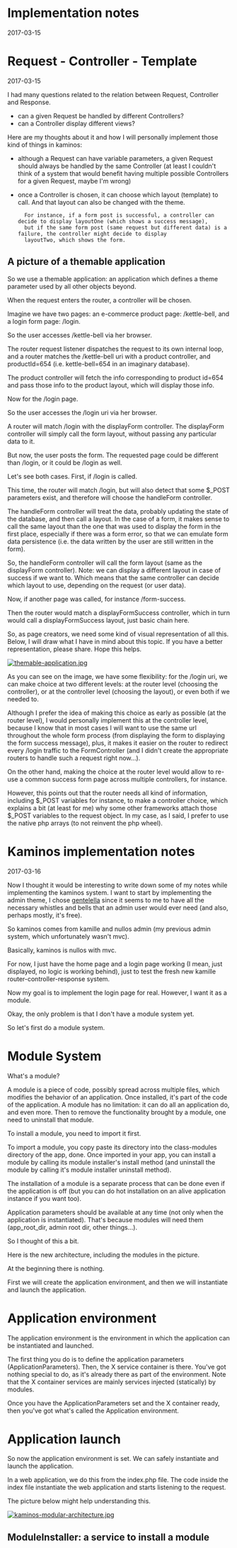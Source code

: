 Implementation notes
========================
2017-03-15




Request - Controller - Template 
====================================
2017-03-15


I had many questions related to the relation between Request, Controller and Response.

- can a given Request be handled by different Controllers?
- can a Controller display different views?



Here are my thoughts about it and how I will personally implement those kind of things in kaminos:

- although a Request can have variable parameters, a given Request should always be handled by the same 
Controller (at least I couldn't think of a system that would benefit having multiple possible Controllers for 
a given Request, maybe I'm wrong)

- once a Controller is chosen, it can choose which layout (template) to call. 
        And that layout can also be changed with the theme.
        
        For instance, if a form post is successful, a controller can decide to display layoutOne (which shows a success message),
        but if the same form post (same request but different data) is a failure, the controller might decide to display
        layoutTwo, which shows the form.
        
        



A picture of a themable application
------------------------------------


So we use a themable application: an application which defines a theme parameter used by all other objects beyond.

When the request enters the router, a controller will be chosen.
 
Imagine we have two pages: an e-commerce product page: /kettle-bell, and a login form page: /login.


So the user accesses /kettle-bell via her browser.
 
The router request listener dispatches the request to its own internal loop, and a router matches the /kettle-bell
uri with a product controller, and productId=654 (i.e. kettle-bell=654 in an imaginary database).

The product controller will fetch the info corresponding to product id=654 and pass those info to the product layout,
which will display those info.


Now for the /login page.

So the user accesses the /login uri via her browser.

A router will match /login with the displayForm controller. The displayForm controller will simply call the form layout,
without passing any particular data to it.

But now, the user posts the form.
The requested page could be different than /login, or it could be /login as well.

Let's see both cases.
First, if /login is called.

This time, the router will match /login, but will also detect that some $_POST parameters exist,
and therefore will choose the handleForm controller.

The handleForm controller will treat the data, probably updating the state of the database, and then call 
a layout. In the case of a form, it makes sense to call the same layout than the one that was used to display the form 
in the first place, especially if there was a form error, so that we can emulate form data persistence (i.e. the data
written by the user are still written in the form).

So, the handleForm controller will call the form layout (same as the displayForm controller).
Note: we can display a different layout in case of success if we want to. Which means that the same controller can
decide which layout to use, depending on the request (or user data).


Now, if another page was called, for instance /form-success.

Then the router would match a displayFormSuccess controller, which in turn would call a displayFormSuccess layout, just
basic chain here.


So, as page creators, we need some kind of visual representation of all this.
Below, I will draw what I have in mind about this topic. If you have a better representation, please share.
Hope this helps.


[![themable-application.jpg](https://s19.postimg.org/knkaa5u1v/themable_application.jpg)](https://postimg.org/image/4pbkk0ztr/)


As you can see on the image, we have some flexibility: for the /login uri, we can make choice at two different levels:
at the router level (choosing the controller), or at the controller level (choosing the layout), or even both if we needed to.

Although I prefer the idea of making this choice as early as possible (at the router level), I would personally 
implement this at the controller level, because I know that in most cases I will want to use the same url throughout 
the whole form process (from displaying the form to displaying the form success message), plus, it makes it easier
on the router to redirect every /login traffic to the FormController (and I didn't create the appropriate routers to handle
such a request right now...).

On the other hand, making the choice at the router level would allow to re-use a common success form page across multiple
controllers, for instance.


However, this points out that the router needs all kind of information, including $_POST variables for instance,
to make a controller choice, which explains a bit (at least for me) why some other frameworks attach those $_POST variables
to the request object. In my case, as I said, I prefer to use the native php arrays (to not reinvent the php wheel).


 
Kaminos implementation notes
=================================
2017-03-16
 
 
Now I thought it would be interesting to write down some of my notes while implementing the kaminos system.
I want to start by implementing the admin theme, I chose [gentelella](https://colorlib.com/polygon/gentelella/index.html) 
since it seems to me to have all the necessary whistles and bells that an admin user would ever 
need (and also, perhaps mostly, it's free).
 
 
So kaminos comes from kamille and nullos admin (my previous admin system, which unfortunately wasn't mvc).

Basically, kaminos is nullos with mvc.

For now, I just have the home page and a login page working (I mean, just displayed, no logic is working behind),
just to test the fresh new kamille router-controller-response system.

Now my goal is to implement the login page for real.
However, I want it as a module.

Okay, the only problem is that I don't have a module system yet.

So let's first do a module system.


Module System
===============

What's a module?

A module is a piece of code, possibly spread across multiple files, which modifies the behavior of an application.
Once installed, it's part of the code of the application.
A module has no limitation: it can do all an application do, and even more. 
Then to remove the functionality brought by a module, one need to uninstall that module.



To install a module, you need to import it first.

To import a module, you copy paste its directory into the class-modules directory of the app, done.
Once imported in your app, you can install a module by calling its module installer's install method (and uninstall the
module by calling it's module installer uninstall method).

The installation of a module is a separate process that can be done even if the application is off
(but you can do hot installation on an alive application instance if you want too).




Application parameters should be available at any time (not only when the application is instantiated).
That's because modules will need them (app_root_dir, admin root dir, other things...).

So I thought of this a bit.

Here is the new architecture, including the modules in the picture.


At the beginning there is nothing.

First we will create the application environment, and then we will instantiate and launch the application.

# Application environment

The application environment is the environment in which the application can be instantiated and launched. 

The first thing you do is to define the application parameters (ApplicationParameters).
Then, the X service container is there. You've got nothing special to do, as it's already there as part of the environment.
Note that the X container services are mainly services injected (statically) by modules.
 
Once you have the ApplicationParameters set and the X container ready, then you've got what's called the Application environment.


# Application launch

So now the application environment is set.
We can safely instantiate and launch the application.

In a web application, we do this from the index.php file.
The code inside the index file instantiate the web application and starts listening to the request.




The picture below might help understanding this.


[![kaminos-modular-architecture.jpg](https://s19.postimg.org/f722z5hlv/kaminos_modular_architecture.jpg)](https://postimg.org/image/q6naar80v/)



ModuleInstaller: a service to install a module
--------------------------------------------------




